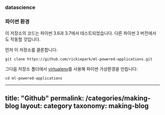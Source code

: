 ### datascience

### 파이썬 환경

이 저장소의 코드는 파이썬 3.6과 3.7에서 테스트되었습니다. 다른 파이썬 3 버전에서도 작동할 것입니다.

먼저 이 저장소를 클론합니다:

`git clone https://github.com/rickiepark/ml-powered-applications.git`

그다음 저장소 폴더에서 [virtualenv](https://pypi.org/project/virtualenv/)를 사용해 파이썬 가상환경을 만듭니다:

`cd ml-powered-applications`

---
title: "Github"
permalink: /categories/making-blog
layout: category
taxonomy: making-blog
---
